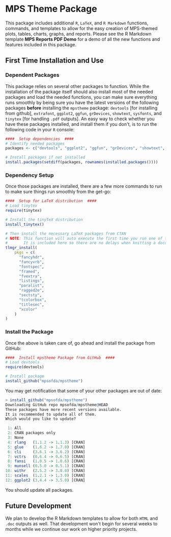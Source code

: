 # MPS Theme Package

This package includes additional `R`, `LaTeX`, and `R Markdown` functions, commands, and templates to allow for the easy creation of MPS-themed plots, tables, charts, graphs, and reports. Please see the R Markdown template **MPS Reports PDF Demo** for a demo of all the new functions and features included in this package. 

## First Time Installation and Use
### Dependent Packages
This package relies on several other packages to function. While the installation of the package itself should also install most of the needed packages and load the needed functions, you can make sure everything runs smoothly by being sure you have the latest versions of the following packages **before** installing the `mpstheme` package: `devtools` [for installing from github], `extrafont`, `ggplot2`, `ggfun`, `grDevices`, `showtext`, `sysfonts`, and `tinytex` [for handling `.pdf` outputs]. An easy way to check whether you have these packages installed, and install them if you don't, is to run the following code in your `R` console:

```r
####  Setup dependencies  ####
# Identify needed packages
packages <- c("devtools", "ggplot2", "ggfun", "grDevices", "showtext", "sysfonts", "tinytex")

# Install packages if not installed
install.packages(setdiff(packages, rownames(installed.packages())))
```

### Dependency Setup

Once those packages are installed, there are a few more commands to run to make sure things run smoothly from the get-go:

```r
####  Setup for LaTeX distribution  ####
# Load tinytex
require(tinytex)

# Install the tinyTeX distribution
install_tinytex()

# Then install the necessary LaTeX packages from CTAN
# NOTE: This function will auto execute the first time you run one of the new R Markdown templates.
#       It is included here so there are no delays when knitting a document the first time.
tlmgr_install(
    pkgs = c(
      "fancyhdr",
      "fancyvrb",
      "fontspec",
      "framed",
      "fvextra",
      "listings",
      "paralist",
      "ragged2e",
      "sectsty",
      "tcolorbox",
      "titlesec",
      "xcolor"
    )
)
```
### Install the Package

Once the above is taken care of, go ahead and install the package from GitHub:

```r
####  Install mpstheme Package from GitHub  ####
# Load devtools
require(devtools)

# Install package
install_github("mpsofda/mpstheme")
```

You may get notification that some of your other packages are out of date:
```r
> install_github("mpsofda/mpstheme")
Downloading GitHub repo mpsofda/mpstheme@HEAD
These packages have more recent versions available.
It is recommended to update all of them.
Which would you like to update?

 1: All                            
 2: CRAN packages only             
 3: None                           
 4: rlang   (1.1.2 -> 1.1.3) [CRAN]
 5: glue    (1.6.2 -> 1.7.0) [CRAN]
 6: cli     (3.6.1 -> 3.6.2) [CRAN]
 7: vctrs   (0.6.4 -> 0.6.5) [CRAN]
 8: fansi   (1.0.5 -> 1.0.6) [CRAN]
 9: munsell (0.5.0 -> 0.5.1) [CRAN]
10: withr   (2.5.2 -> 3.0.0) [CRAN]
11: scales  (1.2.1 -> 1.3.0) [CRAN]
12: ggplot2 (3.4.4 -> 3.5.0) [CRAN]
```
You should update all packages.

## Future Development

We plan to develop the R Markdown templates to allow for both `HTML` and `.doc` outputs as well. That development won't begin for several weeks to months while we continue our work on higher priority projects. 
